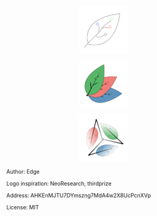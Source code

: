 
<p align="center">
    <img
      src="/assets/images/logo/edge-logo/edge_leaf.png"
      width="125px;">
</p>

<p align="center">
    <img
      src="/assets/images/logo/edge-logo/edge_trileaf.png"
      width="125px;">
</p>

<p align="center">
    <img
      src="/assets/images/logo/edge-logo/edge_trileaf2.png"
      width="125px;">
</p>

Author: Edge

Logo inspiration: NeoResearch, thirdprize

Address: AHKEnMJTU7DYmszng7MdA4w2X8UcPcnXVp

License: MIT

